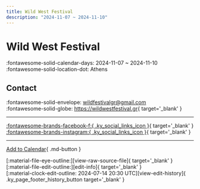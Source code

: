 ```yaml
---
title: Wild West Festival
description: "2024-11-07 ~ 2024-11-10"
---
```


# Wild West Festival 

:fontawesome-solid-calendar-days: 2024-11-07 ~ 2024-11-10  
:fontawesome-solid-location-dot: Athens  

## Contact

:fontawesome-solid-envelope: <wildfestivalgr@gmail.com>  
:fontawesome-solid-globe: <https://wildwestfestival.gr>{ target='_blank' }  

---

 [:fontawesome-brands-facebook-f:{ .ky_social_links_icon }](https://www.facebook.com/wildwestfestival.gr){ target='_blank' } [:fontawesome-brands-instagram:{ .ky_social_links_icon }](https://instagram.com/wildwestfestival){ target='_blank' }

---

[Add to Calendar](https://swing.news/ics/en/2024/gr/wild-west-festival-2024.ics){ .md-button }

<div class="ky_page_footer" markdown>
<div class="ky_page_footer_trailing" markdown="span">
[:material-file-eye-outline:][view-raw-source-file]{ target='_blank' }
[:material-file-edit-outline:][edit-info]{ target='_blank' }
</div>
<div class="ky_page_footer_leading" markdown="span">
[:material-clock-edit-outline: 2024-07-14 20:30 UTC][view-edit-history]{ .ky_page_footer_history_button target='_blank' }
</div>
</div>

[view-raw-source-file]: https://github.com/swingdance/events/blob/main/2024/gr/wild-west-festival-2024.json "View Raw Source File"
[edit-info]: https://github.com/swingdance/events/issues/new?assignees=&labels=update+event&projects=&template=03-update_entity.yml&title=%5B2024%2Fgr%5D%20Wild%20West%20Festival&region=gr&year=2024&id=wild-west-festival-2024&name=Wild%20West%20Festival&org_id= "Edit Info"

[view-edit-history]: https://github.com/swingdance/events/commits/main/2024/gr/wild-west-festival-2024.json "View Edit History"
